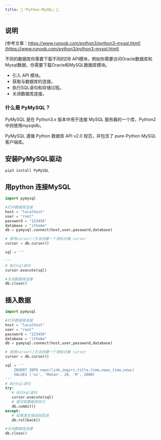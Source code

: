 ```yaml
---
title: 🐬『Python-MySQL』🐬
---
```



## 说明

[参考文章：https://www.runoob.com/python3/python3-mysql.html](https://www.runoob.com/python3/python3-mysql.html)  


不同的数据库你需要下载不同的DB API模块，例如你需要访问Oracle数据库和Mysql数据，你需要下载Oracle和MySQL数据库模块。

- 引入 API 模块。
- 获取与数据库的连接。
- 执行SQL语句和存储过程。
- 关闭数据库连接。

### 什么是 PyMySQL？
PyMySQL 是在 Python3.x 版本中用于连接 MySQL 服务器的一个库，Python2中则使用mysqldb。

PyMySQL 遵循 Python 数据库 API v2.0 规范，并包含了 pure-Python MySQL 客户端库。

## 安装PyMySQL驱动
```py
pip3 install PyMySQL
```


## 用python 连接MySQL 
```py
import pymysql

#打开数据库连接
host = "localhost"
user = "root"
password = "123456"
database = "ithome"
db = pymysql.connect(host,user,password,database)

# 使用cursor()方法创建一个游标对象 cursor
cursor = db.cursor()

sql = '''

'''
# 执行sql语句
cursor.execute(sql)

#关闭数据库连接
db.close()
```

## 插入数据
```py
import pymysql

#打开数据库连接
host = "localhost"
user = "root"
password = "123456"
database = "ithome"
db = pymysql.connect(host,user,password,database)

# 使用cursor()方法创建一个游标对象 cursor
cursor = db.cursor()

sql = '''
    INSERT INTO news(link,imgsrc,title,time,news_time,news)
    VALUES ('xx', 'Mohan', 20, 'M', 2000)
'''
# 执行sql语句
try:
   # 执行sql语句
   cursor.execute(sql)
   # 提交到数据库执行
   db.commit()
except:
   # 如果发生错误则回滚
   db.rollback()

#关闭数据库连接
db.close()
```



